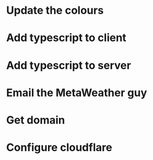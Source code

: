 # Update the colours
# Add typescript to client
# Add typescript to server
# Email the MetaWeather guy
# Get domain
# Configure cloudflare